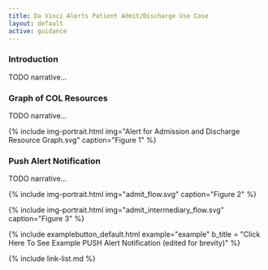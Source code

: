 ```yaml
---
title: Da Vinci Alerts Patient Admit/Discharge Use Case
layout: default
active: guidance
---
```


###  Introduction

TODO narrative...

### Graph of COL Resources

TODO narrative...

{% include img-portrait.html img="Alert for Admission and Discharge Resource Graph.svg" caption="Figure 1" %}

### Push Alert Notification

TODO narrative...

{% include img-portrait.html img="admit_flow.svg" caption="Figure 2" %}

{% include img-portrait.html img="admit_intermediary_flow.svg" caption="Figure 3" %}

{% include examplebutton_default.html example="example" b_title = "Click Here To See Example PUSH Alert Notification (edited for brevity)" %}
<br />

{% include link-list.md %}
